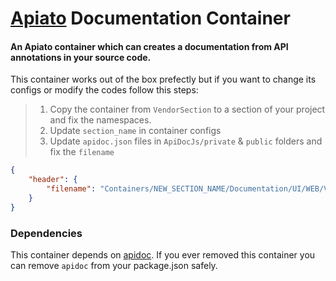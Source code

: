 # [Apiato](https://github.com/apiato/apiato) Documentation Container

#### An Apiato container which can creates a documentation from API annotations in your source code.

This container works out of the box prefectly but if you want to change its configs or modify the codes follow this steps:


> 1) Copy the container from `VendorSection` to a section of your project and fix the namespaces.
> 2) Update `section_name` in container configs
> 3) Update `apidoc.json` files in `ApiDocJs/private` & `public` folders and fix the `filename`

```json
{
    "header": {
        "filename": "Containers/NEW_SECTION_NAME/Documentation/UI/WEB/Views/documentation/header.md"
    }
}
```

### Dependencies
This container depends on [apidoc](https://apidocjs.com/). If you ever removed this container you can remove `apidoc` from your package.json safely.
